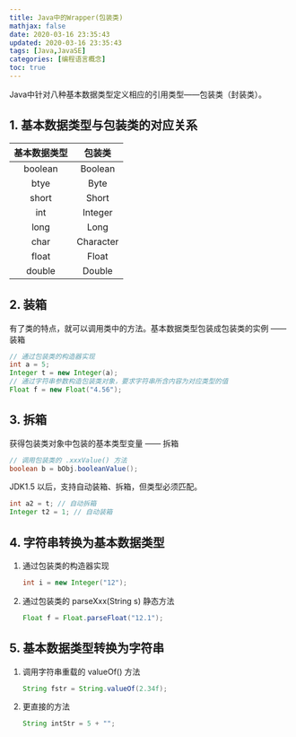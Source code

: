 ```yaml
---
title: Java中的Wrapper(包装类)
mathjax: false
date: 2020-03-16 23:35:43
updated: 2020-03-16 23:35:43
tags: [Java,JavaSE]
categories: [编程语言概念]
toc: true
---
```


Java中针对八种基本数据类型定义相应的引用类型——包装类（封装类）。

## 1. 基本数据类型与包装类的对应关系

| 基本数据类型 |  包装类   |
| :----------: | :-------: |
|   boolean    |  Boolean  |
|     btye     |   Byte    |
|    short     |   Short   |
|     int      |  Integer  |
|     long     |   Long    |
|     char     | Character |
|    float     |   Float   |
|    double    |  Double   |

<!--more-->

## 2. 装箱

有了类的特点，就可以调用类中的方法。基本数据类型包装成包装类的实例 —— 装箱

``` java
// 通过包装类的构造器实现
int a = 5;
Integer t = new Integer(a);
// 通过字符串参数构造包装类对象，要求字符串所含内容为对应类型的值
Float f = new Float("4.56");
```

## 3. 拆箱

获得包装类对象中包装的基本类型变量 —— 拆箱

```JAVA
// 调用包装类的 .xxxValue() 方法
boolean b = bObj.booleanValue();
```

JDK1.5 以后，支持自动装箱、拆箱，但类型必须匹配。

```java
int a2 = t;	// 自动拆箱
Integer t2 = 1; // 自动装箱
```

## 4. 字符串转换为基本数据类型

1. 通过包装类的构造器实现

    ```java
    int i = new Integer("12");
    ```

2. 通过包装类的 parseXxx(String s) 静态方法

    ```java
    Float f = Float.parseFloat("12.1");
    ```

## 5. 基本数据类型转换为字符串

1. 调用字符串重载的 valueOf() 方法

    ```java
    String fstr = String.valueOf(2.34f);
    ```

2. 更直接的方法

    ```java
    String intStr = 5 + "";
    ```
